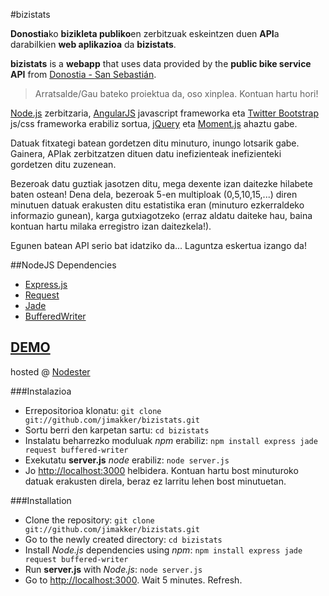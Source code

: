 #bizistats

**Donostia**ko **bizikleta publiko**en zerbitzuak eskeintzen duen **API**a darabilkien **web aplikazioa** da **bizistats**.

**bizistats** is a **webapp** that uses data provided by the **public bike service** **API** from [Donostia - San Sebastián](http://en.wikipedia.org/wiki/San_Sebasti%C3%A1n).

> Arratsalde/Gau bateko proiektua da, oso xinplea. Kontuan hartu hori!  

[Node.js](http://nodejs.org/) zerbitzaria, [AngularJS](http://www.angularjs.org/) javascript frameworka eta [Twitter Bootstrap](http://twitter.github.com/bootstrap/) js/css frameworka erabiliz sortua, [jQuery](http://jquery.org) eta [Moment.js](http://momentjs.com/) ahaztu gabe. 

Datuak fitxategi batean gordetzen ditu minuturo, inungo lotsarik gabe. Gainera, APIak zerbitzatzen dituen datu inefizienteak inefizienteki gordetzen ditu zuzenean.

Bezeroak datu guztiak jasotzen ditu, mega dexente izan daitezke hilabete baten ostean! Dena dela, bezeroak 5-en multiploak (0,5,10,15,...) diren minutuen datuak erakusten ditu estatistika eran (minuturo ezkerraldeko informazio gunean), karga gutxiagotzeko (erraz aldatu daiteke hau, baina kontuan hartu milaka erregistro izan daitezkela!).

Egunen batean API serio bat idatziko da... Laguntza eskertua izango da!

##NodeJS Dependencies


* [Express.js](http://expressjs.com/)
* [Request](https://github.com/mikeal/request)
* [Jade](http://jade-lang.com/)
* [BufferedWriter](https://github.com/Gagle/Node-BufferedWriter)

[DEMO](http://bizistats.nodester.com)
----
hosted @ [Nodester](http://nodester.com)


###Instalazioa

* Errepositorioa klonatu: ``git clone git://github.com/jimakker/bizistats.git``
* Sortu berri den karpetan sartu: ``cd bizistats``
* Instalatu beharrezko moduluak *npm* erabiliz: ``npm install express jade request buffered-writer``
* Exekutatu **server.js** *node* erabiliz: ``node server.js``
* Jo [http://localhost:3000](http://localhost:3000) helbidera. Kontuan hartu bost minuturoko datuak erakusten direla, beraz ez larritu lehen bost minutuetan.

###Installation

* Clone the repository: ``git clone git://github.com/jimakker/bizistats.git``
* Go to the newly created directory: ``cd bizistats``
* Install *Node.js* dependencies using *npm*: ``npm install express jade request buffered-writer``
* Run **server.js** with *Node.js*: ``node server.js``
* Go to [http://localhost:3000](http://localhost:3000). Wait 5 minutes. Refresh.